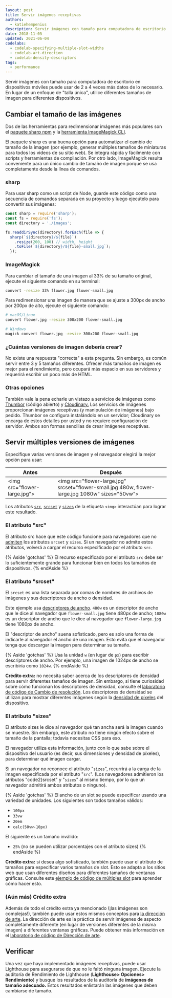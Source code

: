 ```yaml
---
layout: post
title: Servir imágenes receptivas
authors:
  - katiehempenius
description: Servir imágenes con tamaño para computadora de escritorio en dispositivos móviles puede usar de 2 a 4 veces más datos de lo necesario. En lugar de un enfoque de "talla única", utilice diferentes tamaños de imagen para diferentes dispositivos.
date: 2018-11-05
updated: 2021-06-04
codelabs:
  - codelab-specifying-multiple-slot-widths
  - codelab-art-direction
  - codelab-density-descriptors
tags:
  - performance
---
```


Servir imágenes con tamaño para computadora de escritorio en dispositivos móviles puede usar de 2 a 4 veces más datos de lo necesario. En lugar de un enfoque de "talla única", utilice diferentes tamaños de imagen para diferentes dispositivos.

## Cambiar el tamaño de las imágenes

Dos de las herramientas para redimensionar imágenes más populares son el [paquete sharp npm](https://www.npmjs.com/package/sharp) y la [herramienta ImageMagick CLI](https://www.imagemagick.org/script/index.php).

El paquete sharp es una buena opción para automatizar el cambio de tamaño de la imagen (por ejemplo, generar múltiples tamaños de miniaturas para todos los videos de su sitio web). Se integra rápida y fácilmente con scripts y herramientas de compilación. Por otro lado, ImageMagick resulta conveniente para un único cambio de tamaño de imagen porque se usa completamente desde la línea de comandos.

### sharp

Para usar sharp como un script de Node, guarde este código como una secuencia de comandos separada en su proyecto y luego ejecútelo para convertir sus imágenes:

```javascript
const sharp = require('sharp');
const fs = require('fs');
const directory = './images';

fs.readdirSync(directory).forEach(file => {
  sharp(`${directory}/${file}`)
    .resize(200, 100) // width, height
    .toFile(`${directory}/${file}-small.jpg`);
  });
```

### ImageMagick

Para cambiar el tamaño de una imagen al 33% de su tamaño original, ejecute el siguiente comando en su terminal:

```bash
convert -resize 33% flower.jpg flower-small.jpg
```

Para redimensionar una imagen de manera que se ajuste a 300px de ancho por 200px de alto, ejecute el siguiente comando:

```bash
# macOS/Linux
convert flower.jpg -resize 300x200 flower-small.jpg

# Windows
magick convert flower.jpg -resize 300x200 flower-small.jpg
```

### ¿Cuántas versiones de imagen debería crear?

No existe una respuesta "correcta" a esta pregunta. Sin embargo, es común servir entre 3 y 5 tamaños diferentes. Ofrecer más tamaños de imagen es mejor para el rendimiento, pero ocupará más espacio en sus servidores y requerirá escribir un poco más de HTML.

### Otras opciones

También vale la pena echarle un vistazo a servicios de imágenes como [Thumbor](https://github.com/thumbor/thumbor) (código abierto) y [Cloudinary.](https://cloudinary.com/) Los servicios de imágenes proporcionan imágenes receptivas (y manipulación de imágenes) bajo pedido. Thumbor se configura instalándolo en un servidor; Cloudinary se encarga de estos detalles por usted y no requiere configuración de servidor. Ambos son formas sencillas de crear imágenes receptivas.

## Servir múltiples versiones de imágenes

Especifique varias versiones de imagen y el navegador elegirá la mejor opción para usar:

<div class="w-table-wrapper">
  <table>
    <thead>
      <tr>
        <th><strong>Antes</strong></th>
        <th><strong>Después</strong></th>
      </tr>
    </thead>
    <tbody>
      <tr>
        <td>
          &lt;img src="flower-large.jpg"&gt;
        </td>
        <td>
          &lt;img src="flower-large.jpg" srcset="flower-small.jpg 480w,
          flower-large.jpg 1080w" sizes="50vw"&gt;
        </td>
      </tr>
    </tbody>
  </table>
</div>

Los atributos [`src`](https://developer.mozilla.org/docs/Web/HTML/Element/img#attr-src), [`srcset`](https://developer.mozilla.org/docs/Web/HTML/Element/img#attr-srcset) y [`sizes`](https://developer.mozilla.org/docs/Web/HTML/Element/img#attr-sizes) de la etiqueta `<img>` interactúan para lograr este resultado.

### El atributo "src"

El atributo src hace que este código funcione para navegadores que no [admiten](https://caniuse.com/#search=srcset) los atributos `srcset` y `sizes`. Si un navegador no admite estos atributos, volverá a cargar el recurso especificado por el atributo `src`.

{% Aside 'gotchas' %} El recurso especificado por el atributo `src` debe ser lo suficientemente grande para funcionar bien en todos los tamaños de dispositivos. {% endAside %}

### El atributo "srcset"

El `srcset` es una lista separada por comas de nombres de archivos de imágenes y sus descriptores de ancho o densidad.

Este ejemplo usa [descriptores de ancho](https://www.w3.org/TR/html5/semantics-embedded-content.html#width-descriptor). `480w` es un descriptor de ancho que le dice al navegador que `flower-small.jpg` tiene 480px de ancho; `1080w` es un descriptor de ancho que le dice al navegador que `flower-large.jpg` tiene 1080px de ancho.

El "descriptor de ancho" suena sofisticado, pero es solo una forma de indicarle al navegador el ancho de una imagen. Esto evita que el navegador tenga que descargar la imagen para determinar su tamaño.

{% Aside 'gotchas' %} Usa la unidad `w` (en lugar de `px`) para escribir descriptores de ancho. Por ejemplo, una imagen de 1024px de ancho se escribiría como `1024w`. {% endAside %}

**Crédito extra:** no necesita saber acerca de los descriptores de densidad para servir diferentes tamaños de imagen. Sin embargo, si tiene curiosidad sobre cómo funcionan los descriptores de densidad, consulte el [laboratorio de código de Cambio de resolución](/codelab-density-descriptors). Los descriptores de densidad se utilizan para mostrar diferentes imágenes según la [densidad de píxeles](https://en.wikipedia.org/wiki/Pixel_density) del dispositivo.

### El atributo "sizes"

El atributo sizes le dice al navegador qué tan ancha será la imagen cuando se muestre. Sin embargo, este atributo no tiene ningún efecto sobre el tamaño de la pantalla; todavía necesitas CSS para eso.

El navegador utiliza esta información, junto con lo que sabe sobre el dispositivo del usuario (es decir, sus dimensiones y densidad de píxeles), para determinar qué imagen cargar.

Si un navegador no reconoce el atributo "`sizes`", recurrirá a la carga de la imagen especificada por el atributo "`src`". (Los navegadores admitieron los atributos "code2}srcset" y "`sizes`" al mismo tiempo, por lo que un navegador admitirá ambos atributos o ninguno).

{% Aside 'gotchas' %} El ancho de un slot se puede especificar usando una variedad de unidades. Los siguientes son todos tamaños válidos:

- `100px`
- `33vw`
- `20em`
- `calc(50vw-10px)`

El siguiente es un tamaño inválido:

- `25%` (no se pueden utilizar porcentajes con el atributo sizes) {% endAside %}

**Crédito extra:** si desea algo sofisticado, también puede usar el atributo de tamaños para especificar varios tamaños de slot. Esto se adapta a los sitios web que usan diferentes diseños para diferentes tamaños de ventanas gráficas. Consulte este [ejemplo de código de múltiples slot](/codelab-specifying-multiple-slot-widths) para aprender cómo hacer esto.

### (Aún más) Crédito extra

Además de todo el crédito extra ya mencionado (¡las imágenes son complejas!), también puede usar estos mismos conceptos para [la dirección de arte](https://developer.mozilla.org/docs/Learn/HTML/Multimedia_and_embedding/Responsive_images#Art_direction). La dirección de arte es la práctica de servir imágenes de aspecto completamente diferente (en lugar de versiones diferentes de la misma imagen) a diferentes ventanas gráficas. Puede obtener más información en el [laboratorio de código de Dirección de arte](/codelab-art-direction).

## Verificar

Una vez que haya implementado imágenes receptivas, puede usar Lighthouse para asegurarse de que no le faltó ninguna imagen. Ejecute la auditoría de Rendimiento de Lighthouse (**Lighthouse&gt; Opciones&gt; Rendimiento**) y busque los resultados de la auditoría de **imágenes de tamaño adecuado.** Estos resultados enlistarán las imágenes que deben cambiarse de tamaño.
